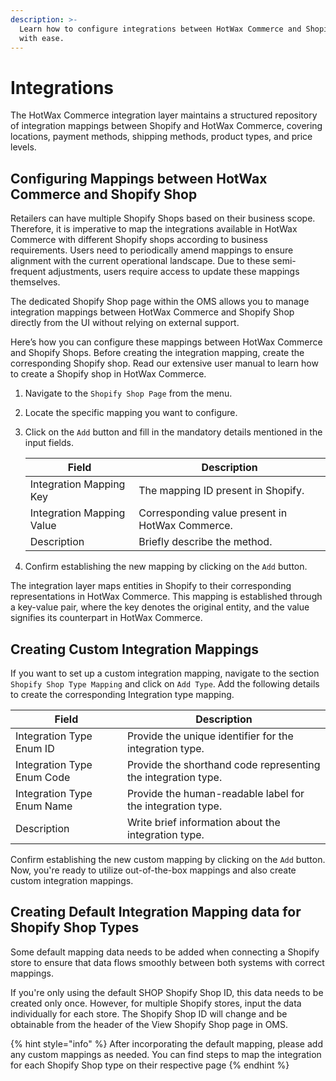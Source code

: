```yaml
---
description: >-
  Learn how to configure integrations between HotWax Commerce and Shopify Shops
  with ease.
---
```


# Integrations

The HotWax Commerce integration layer maintains a structured repository of integration mappings between Shopify and HotWax Commerce, covering locations, payment methods, shipping methods, product types, and price levels.

## Configuring Mappings between HotWax Commerce and Shopify Shop

Retailers can have multiple Shopify Shops based on their business scope. Therefore, it is imperative to map the integrations available in HotWax Commerce with different Shopify shops according to business requirements. Users need to periodically amend mappings to ensure alignment with the current operational landscape. Due to these semi-frequent adjustments, users require access to update these mappings themselves.

The dedicated Shopify Shop page within the OMS allows you to manage integration mappings between HotWax Commerce and Shopify Shop directly from the UI without relying on external support.

Here’s how you can configure these mappings between HotWax Commerce and Shopify Shops. Before creating the integration mapping, create the corresponding Shopify shop. Read our extensive user manual to learn how to create a Shopify shop in HotWax Commerce.

1. Navigate to the `Shopify Shop Page` from the menu.
2. Locate the specific mapping you want to configure.
3.  Click on the `Add` button and fill in the mandatory details mentioned in the input fields.

    | Field                     | Description                                |
    | ------------------------- | ------------------------------------------ |
    | Integration Mapping Key   | The mapping ID present in Shopify. |
    | Integration Mapping Value | Corresponding value present in HotWax Commerce.   |
    | Description               | Briefly describe the method.               |
4. Confirm establishing the new mapping by clicking on the `Add` button.

The integration layer maps entities in Shopify to their corresponding representations in HotWax Commerce. This mapping is established through a key-value pair, where the key denotes the original entity, and the value signifies its counterpart in HotWax Commerce.

## Creating Custom Integration Mappings

If you want to set up a custom integration mapping, navigate to the section `Shopify Shop Type Mapping` and click on `Add Type`. Add the following details to create the corresponding Integration type mapping.

| Field                      | Description                                                   |
| -------------------------- | ------------------------------------------------------------- |
| Integration Type Enum ID   | Provide the unique identifier for the integration type.       |
| Integration Type Enum Code | Provide the shorthand code representing the integration type. |
| Integration Type Enum Name | Provide the human-readable label for the integration type.    |
| Description                | Write brief information about the integration type.           |

Confirm establishing the new custom mapping by clicking on the `Add` button. Now, you're ready to utilize out-of-the-box mappings and also create custom integration mappings.

## Creating Default Integration Mapping data for Shopify Shop Types

Some default mapping data needs to be added when connecting a Shopify store to ensure that data flows smoothly between both systems with correct mappings.

If you're only using the default SHOP Shopify Shop ID, this data needs to be created only once. However, for multiple Shopify stores, input the data individually for each store. The Shopify Shop ID will change and be obtainable from the header of the View Shopify Shop page in OMS.

{% hint style="info" %}
After incorporating the default mapping, please add any custom mappings as needed. You can find steps to map the integration for each Shopify Shop type on their respective page
{% endhint %}
